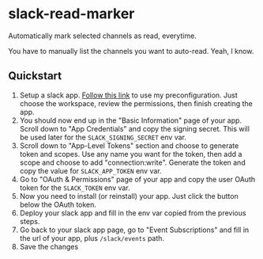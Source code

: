 # slack-read-marker

Automatically mark selected channels as read, everytime.

You have to manually list the channels you want to auto-read. Yeah, I know.

## Quickstart

1. Setup a slack app. [Follow this link](https://api.slack.com/apps?new_app=1&manifest_yaml=display_information%3A%0A++name%3A+Read+Marker%0Aoauth_config%3A%0A++scopes%3A%0A++++user%3A%0A++++++-+channels%3Ahistory%0A++++++-+channels%3Aread%0A++++++-+channels%3Awrite%0Asettings%3A%0A++event_subscriptions%3A%0A++++user_events%3A%0A++++++-+message.channels%0A++org_deploy_enabled%3A+false%0A++socket_mode_enabled%3A+false%0A++token_rotation_enabled%3A+false%0A) to use my preconfiguration. Just choose the workspace, review the permissions, then finish creating the app.
1. You should now end up in the "Basic Information" page of your app. Scroll down to "App Credentials" and copy the signing secret. This will be used later for the `SLACK_SIGNING_SECRET` env var.
1. Scroll down to "App-Level Tokens" section and choose to generate token and scopes. Use any name you want for the token, then add a scope and choose to add "connection:write". Generate the token and copy the value for `SLACK_APP_TOKEN` env var.
1. Go to "OAuth & Permissions" page of your app and copy the user OAuth token for the `SLACK_TOKEN` env var.
1. Now you need to install (or reinstall) your app. Just click the button below the OAuth token.
1. Deploy your slack app and fill in the env var copied from the previous steps.
1. Go back to your slack app page, go to "Event Subscriptions" and fill in the url of your app, plus `/slack/events` path.
1. Save the changes
